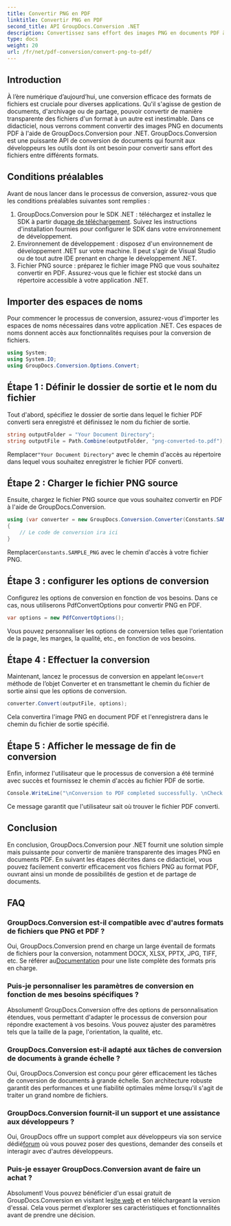 ```yaml
---
title: Convertir PNG en PDF
linktitle: Convertir PNG en PDF
second_title: API GroupDocs.Conversion .NET
description: Convertissez sans effort des images PNG en documents PDF à l'aide de GroupDocs.Conversion pour .NET. Étapes simples pour une conversion transparente du format de fichier.
type: docs
weight: 20
url: /fr/net/pdf-conversion/convert-png-to-pdf/
---
```

## Introduction
À l’ère numérique d’aujourd’hui, une conversion efficace des formats de fichiers est cruciale pour diverses applications. Qu'il s'agisse de gestion de documents, d'archivage ou de partage, pouvoir convertir de manière transparente des fichiers d'un format à un autre est inestimable. Dans ce didacticiel, nous verrons comment convertir des images PNG en documents PDF à l'aide de GroupDocs.Conversion pour .NET. GroupDocs.Conversion est une puissante API de conversion de documents qui fournit aux développeurs les outils dont ils ont besoin pour convertir sans effort des fichiers entre différents formats.
## Conditions préalables
Avant de nous lancer dans le processus de conversion, assurez-vous que les conditions préalables suivantes sont remplies :
1.  GroupDocs.Conversion pour le SDK .NET : téléchargez et installez le SDK à partir du[page de téléchargement](https://releases.groupdocs.com/conversion/net/). Suivez les instructions d'installation fournies pour configurer le SDK dans votre environnement de développement.
2. Environnement de développement : disposez d'un environnement de développement .NET sur votre machine. Il peut s'agir de Visual Studio ou de tout autre IDE prenant en charge le développement .NET.
3. Fichier PNG source : préparez le fichier image PNG que vous souhaitez convertir en PDF. Assurez-vous que le fichier est stocké dans un répertoire accessible à votre application .NET.

## Importer des espaces de noms
Pour commencer le processus de conversion, assurez-vous d'importer les espaces de noms nécessaires dans votre application .NET. Ces espaces de noms donnent accès aux fonctionnalités requises pour la conversion de fichiers.
```csharp
using System;
using System.IO;
using GroupDocs.Conversion.Options.Convert;
```

## Étape 1 : Définir le dossier de sortie et le nom du fichier
Tout d'abord, spécifiez le dossier de sortie dans lequel le fichier PDF converti sera enregistré et définissez le nom du fichier de sortie.
```csharp
string outputFolder = "Your Document Directory";
string outputFile = Path.Combine(outputFolder, "png-converted-to.pdf");
```
 Remplacer`"Your Document Directory"` avec le chemin d'accès au répertoire dans lequel vous souhaitez enregistrer le fichier PDF converti.
## Étape 2 : Charger le fichier PNG source
Ensuite, chargez le fichier PNG source que vous souhaitez convertir en PDF à l'aide de GroupDocs.Conversion.
```csharp
using (var converter = new GroupDocs.Conversion.Converter(Constants.SAMPLE_PNG))
{
    // Le code de conversion ira ici
}
```
 Remplacer`Constants.SAMPLE_PNG` avec le chemin d'accès à votre fichier PNG.
## Étape 3 : configurer les options de conversion
Configurez les options de conversion en fonction de vos besoins. Dans ce cas, nous utiliserons PdfConvertOptions pour convertir PNG en PDF.
```csharp
var options = new PdfConvertOptions();
```
Vous pouvez personnaliser les options de conversion telles que l'orientation de la page, les marges, la qualité, etc., en fonction de vos besoins.
## Étape 4 : Effectuer la conversion
 Maintenant, lancez le processus de conversion en appelant le`Convert` méthode de l’objet Converter et en transmettant le chemin du fichier de sortie ainsi que les options de conversion.
```csharp
converter.Convert(outputFile, options);
```
Cela convertira l'image PNG en document PDF et l'enregistrera dans le chemin du fichier de sortie spécifié.
## Étape 5 : Afficher le message de fin de conversion
Enfin, informez l'utilisateur que le processus de conversion a été terminé avec succès et fournissez le chemin d'accès au fichier PDF de sortie.
```csharp
Console.WriteLine("\nConversion to PDF completed successfully. \nCheck output in {0}", outputFolder);
```
Ce message garantit que l'utilisateur sait où trouver le fichier PDF converti.

## Conclusion
En conclusion, GroupDocs.Conversion pour .NET fournit une solution simple mais puissante pour convertir de manière transparente des images PNG en documents PDF. En suivant les étapes décrites dans ce didacticiel, vous pouvez facilement convertir efficacement vos fichiers PNG au format PDF, ouvrant ainsi un monde de possibilités de gestion et de partage de documents.
## FAQ
### GroupDocs.Conversion est-il compatible avec d'autres formats de fichiers que PNG et PDF ?
 Oui, GroupDocs.Conversion prend en charge un large éventail de formats de fichiers pour la conversion, notamment DOCX, XLSX, PPTX, JPG, TIFF, etc. Se référer au[Documentation](https://reference.groupdocs.com/conversion/net/) pour une liste complète des formats pris en charge.
### Puis-je personnaliser les paramètres de conversion en fonction de mes besoins spécifiques ?
Absolument! GroupDocs.Conversion offre des options de personnalisation étendues, vous permettant d'adapter le processus de conversion pour répondre exactement à vos besoins. Vous pouvez ajuster des paramètres tels que la taille de la page, l'orientation, la qualité, etc.
### GroupDocs.Conversion est-il adapté aux tâches de conversion de documents à grande échelle ?
Oui, GroupDocs.Conversion est conçu pour gérer efficacement les tâches de conversion de documents à grande échelle. Son architecture robuste garantit des performances et une fiabilité optimales même lorsqu'il s'agit de traiter un grand nombre de fichiers.
### GroupDocs.Conversion fournit-il un support et une assistance aux développeurs ?
 Oui, GroupDocs offre un support complet aux développeurs via son service dédié[forum](https://forum.groupdocs.com/c/conversion/11) où vous pouvez poser des questions, demander des conseils et interagir avec d'autres développeurs.
### Puis-je essayer GroupDocs.Conversion avant de faire un achat ?
 Absolument! Vous pouvez bénéficier d'un essai gratuit de GroupDocs.Conversion en visitant le[site web](https://releases.groupdocs.com/) et en téléchargeant la version d'essai. Cela vous permet d’explorer ses caractéristiques et fonctionnalités avant de prendre une décision.